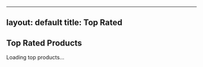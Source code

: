 
---
layout: default
title: Top Rated
---

<h2>Top Rated Products</h2>

<div id="top-rated-list">
  <p>Loading top products...</p>
</div>

<!-- Firebase SDK -->
<script src="https://www.gstatic.com/firebasejs/8.10.0/firebase-app.js"></script>
<script src="https://www.gstatic.com/firebasejs/8.10.0/firebase-database.js"></script>
<script>
  const firebaseConfig = {
    apiKey: "AIzaSyCYGlAe79RQyxVQhXsm1u9tn9FfRcofCew",
    authDomain: "pixon-entertainment.firebaseapp.com",
    databaseURL: "https://pixon-entertainment-default-rtdb.europe-west1.firebasedatabase.app",
    projectId: "pixon-entertainment",
    storageBucket: "pixon-entertainment.firebasestorage.app",
    messagingSenderId: "955382112584",
    appId: "1:955382112584:web:773d7da22707228aeed37d",
    measurementId: "G-N5FVQ63DS1"
  };

  firebase.initializeApp(firebaseConfig);
  const db = firebase.database();

  const topRatedList = document.getElementById("top-rated-list");
  db.ref('ratings').once('value', snapshot => {
    let scores = [];
    snapshot.forEach(child => {
      const name = child.key;
      const values = Object.values(child.val());
      const avg = values.reduce((a, b) => a + b, 0) / values.length;
      scores.push({ name, avg, count: values.length });
    });

    scores.sort((a, b) => b.avg - a.avg);
    topRatedList.innerHTML = '<ul>' + scores.map(item => 
      `<li><strong>${item.name}</strong>: ${item.avg.toFixed(1)}★ (${item.count} ratings)</li>`).join('') + '</ul>';
  });
</script>
